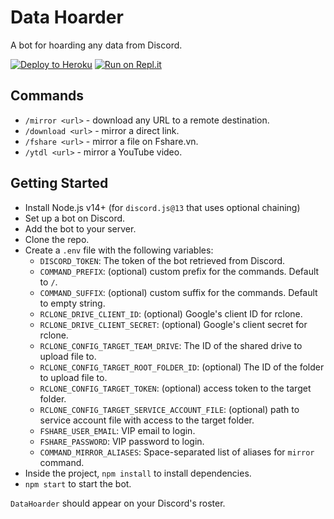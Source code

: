 # Data Hoarder

A bot for hoarding any data from Discord.

[![Deploy to Heroku](https://www.herokucdn.com/deploy/button.svg)](https://heroku.com/deploy)
[![Run on Repl.it](https://repl.it/badge/github/vietcode/DataHoarder)](https://repl.it/github/vietcode/DataHoarder)

## Commands

- `/mirror <url>` - download any URL to a remote destination.
- `/download <url>` - mirror a direct link.
- `/fshare <url>` - mirror a file on Fshare.vn.
- `/ytdl <url>` - mirror a YouTube video.

## Getting Started

- Install Node.js v14+ (for `discord.js@13` that uses optional chaining)
- Set up a bot on Discord.
- Add the bot to your server.
- Clone the repo.
- Create a `.env` file with the following variables:
  - `DISCORD_TOKEN`: The token of the bot retrieved from Discord.
  - `COMMAND_PREFIX`: (optional) custom prefix for the commands. Default to `/`.
  - `COMMAND_SUFFIX`: (optional) custom suffix for the commands. Default to empty string.
  - `RCLONE_DRIVE_CLIENT_ID`: (optional) Google's client ID for rclone.
  - `RCLONE_DRIVE_CLIENT_SECRET`: (optional) Google's client secret for rclone.
  - `RCLONE_CONFIG_TARGET_TEAM_DRIVE`: The ID of the shared drive to upload file to.
  - `RCLONE_CONFIG_TARGET_ROOT_FOLDER_ID`: (optional) The ID of the folder to upload file to.
  - `RCLONE_CONFIG_TARGET_TOKEN`: (optional) access token to the target folder.
  - `RCLONE_CONFIG_TARGET_SERVICE_ACCOUNT_FILE`: (optional) path to service account file with access to the target folder.
  - `FSHARE_USER_EMAIL`: VIP email to login.
  - `FSHARE_PASSWORD`: VIP password to login.
  - `COMMAND_MIRROR_ALIASES`: Space-separated list of aliases for `mirror` command.
- Inside the project, `npm install` to install dependencies.
- `npm start` to start the bot.

`DataHoarder` should appear on your Discord's roster.
